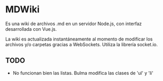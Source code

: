 # MDWiki

Es una wiki de archivos .md en un servidor Node.js, con interfaz desarrollada con Vue.js.

La wiki es actualizada instantáneamente al momento de modificar los archivos y/o carpetas gracias a WebSockets. Utiliza la librería socket.io.

## TODO

- No funcionan bien las listas. Bulma modifica las clases de 'ul' y 'li'
